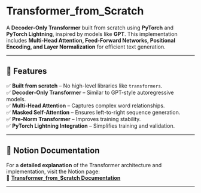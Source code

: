 # **Transformer_from_Scratch**  
A **Decoder-Only Transformer** built from scratch using **PyTorch** and **PyTorch Lightning**, inspired by models like **GPT**. This implementation includes **Multi-Head Attention, Feed-Forward Networks, Positional Encoding, and Layer Normalization** for efficient text generation.  

---

## **🚀 Features**  
✅ **Built from scratch** – No high-level libraries like `transformers`.  
✅ **Decoder-Only Transformer** – Similar to GPT-style autoregressive models.  
✅ **Multi-Head Attention** – Captures complex word relationships.  
✅ **Masked Self-Attention** – Ensures left-to-right sequence generation.  
✅ **Pre-Norm Transformer** – Improves training stability.  
✅ **PyTorch Lightning Integration** – Simplifies training and validation.  

---

## **📌 Notion Documentation**  
For a **detailed explanation** of the Transformer architecture and implementation, visit the Notion page:  
🔗 **[Transformer_from_Scratch Documentation](https://volageek.notion.site/Transformers-1a66151552ea801384b8d48b6e4ae1e0)**  

---
